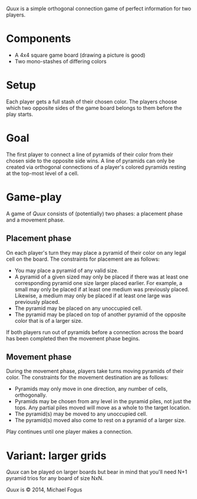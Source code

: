 *Quux* is a simple orthogonal connection game of perfect information for two players.

Components
==========

 * A 4x4 square game board (drawing a picture is good)
 * Two mono-stashes of differing colors

Setup
=====

Each player gets a full stash of their chosen color.  The players choose which two opposite sides of the game board belongs to them before the play starts.

Goal
====

The first player to connect a line of pyramids of their color from their chosen side to the opposite side wins.  A line of pyramids can only be created via orthogonal connections of a player's colored pyramids resting at the top-most level of a cell. 

Game-play
========

A game of *Quux* consists of (potentially) two phases: a placement phase and a movement phase.

Placement phase
---------------

On each player's turn they may place a pyramid of their color on any legal cell on the board.  The constraints for placement are as follows:

 * You may place a pyramid of any valid size.
 * A pyramid of a given sized may only be placed if there was at least
   one corresponding pyramid one size larger placed earlier.  For
   example, a small may only be placed if at least one medium was
   previously placed.  Likewise, a medium may only be placed if at
   least one large was previously placed.
 * The pyramid may be placed on any unoccupied cell.
 * The pyramid may be placed on top of another pyramid of the
   opposite color that is of a larger size.
 
If both players run out of pyramids before a connection across the board has been completed then the movement phase begins.

Movement phase
--------------

During the movement phase, players take turns moving pyramids of their color.  The constraints for the movement destination are as follows:

 * Pyramids may only move in one direction, any number of cells,
   orthogonally.
 * Pyramids may be chosen from any level in the pyramid piles, not 
   just the tops.  Any partial piles moved will move as a whole to
   the target location.
 * The pyramid(s) may be moved to any unoccupied cell.
 * The pyramid(s) moved also come to rest on a pyramid of a larger size.

Play continues until one player makes a connection.

Variant: larger grids
=====================

*Quux* can be played on larger boards but bear in mind that you'll need N+1 pyramid trios for any board of size NxN.

*Quux* is &copy; 2014, Michael Fogus

